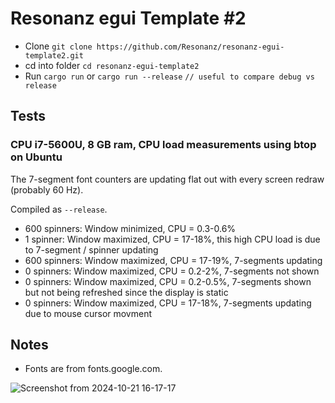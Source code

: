 # Resonanz egui Template #2

- Clone ```git clone https://github.com/Resonanz/resonanz-egui-template2.git```
- cd into folder ```cd resonanz-egui-template2```
- Run ```cargo run``` or ```cargo run --release```  ```// useful to compare debug vs release```

## Tests

### CPU i7-5600U, 8 GB ram, CPU load measurements using btop on Ubuntu

The 7-segment font counters are updating flat out with every screen redraw (probably 60 Hz).

Compiled as ```--release```.

* 600 spinners: Window minimized, CPU = 0.3-0.6%
* 1 spinner: Window maximized, CPU = 17-18%, this high CPU load is due to 7-segment / spinner updating
* 600 spinners: Window maximized, CPU = 17-19%, 7-segments updating
* 0 spinners: Window maximized, CPU = 0.2-2%, 7-segments not shown
* 0 spinners: Window maximized, CPU = 0.2-0.5%, 7-segments shown but not being refreshed since the display is static
* 0 spinners: Window maximized, CPU = 17-18%, 7-segments updating due to mouse cursor movment

## Notes
- Fonts are from fonts.google.com.

![Screenshot from 2024-10-21 16-17-17](https://github.com/user-attachments/assets/d7ce3ca2-3f26-4a1a-bb67-6dd7b762d092)
